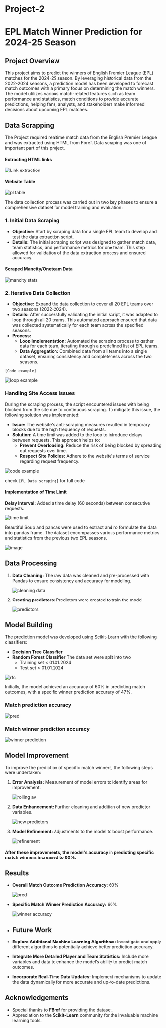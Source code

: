 # Project-2
# EPL Match Winner Prediction for 2024-25 Season

## Project Overview

This project aims to predict the winners of English Premier League (EPL) matches for the 2024-25 season. By leveraging historical data from the 2022-2024 seasons, a prediction model has been developed to forecast match outcomes with a primary focus on determining the match winners. The model utilizes various match-related features such as team performance and statistics, match conditions to provide accurate predictions, helping fans, analysts, and stakeholders make informed decisions about upcoming EPL matches.

## Data Scrapping
The Project required realtime match data from the English Premier League and was extracted using HTML from Fbref. Data scraping was one of  important part of this project.

#### Extracting HTML links


![Link extraction](https://github.com/user-attachments/assets/dc8f4851-ba79-4c7b-9ed2-e7d00595fe64)



#### Website Table 





![pl table](https://github.com/user-attachments/assets/2aff22b4-ae6d-46ea-8dcf-a174c46c2341)

The data collection process was carried out in two key phases to ensure a comprehensive dataset for model training and evaluation:

### 1. Initial Data Scraping

- **Objective:** Start by scraping data for a single EPL team to develop and test the data extraction script.
- **Details:** The initial scraping script was designed to gather match data, team statistics, and performance metrics for one team. This step allowed for validation of the data extraction process and ensured accuracy.


#### Scraped Mancity/Oneteam Data
![mancity stats](https://github.com/user-attachments/assets/19137988-e219-4b13-86d6-9497a23f1de5)


### 2. Iterative Data Collection

- **Objective:** Expand the data collection to cover all 20 EPL teams over two seasons (2022-2024).
- **Details:** After successfully validating the initial script, it was adapted to loop through all 20 teams. This automated approach ensured that data was collected systematically for each team across the specified seasons.
- **Process:**
  - **Loop Implementation:** Automated the scraping process to gather data for each team, iterating through a predefined list of EPL teams.
  - **Data Aggregation:** Combined data from all teams into a single dataset, ensuring consistency and completeness across the two seasons.
 
  
`[Code example]`


![loop example](https://github.com/user-attachments/assets/8fb2977a-4772-47e8-aeac-e13ccb15b92f)

### Handling Site Access Issues
During the scraping process, the script encountered issues with being blocked from the site due to continuous scraping. To mitigate this issue, the following solution was implemented:

- **Issue:** The website's anti-scraping measures resulted in temporary blocks due to the high frequency of requests.
- **Solution:** A time limit was added to the loop to introduce delays between requests. This approach helps to:
  - **Prevent Overloading:** Reduce the risk of being blocked by spreading out requests over time.
  - **Respect Site Policies:** Adhere to the website's terms of service regarding request frequency.

![code example](https://github.com/user-attachments/assets/7b5f85b3-1f5b-4ca9-bb40-0fec1e5f37ec)


check `[PL Data scraping]` for full code

#### Implementation of Time Limit

**Delay Interval:** Added a time delay (60 seconds) between consecutive requests.



  ![time limit](https://github.com/user-attachments/assets/07b2f4d3-f506-4345-9fe9-279efef5493d)


Beautiful Soup and pandas were used to extract and ro formulate the data into pandas frame. The dataset encompasses various performance metrics and statistics from the previous two EPL seasons.

  ![image](https://github.com/user-attachments/assets/4d429e31-b12e-453c-aea6-dda3bb6c69d7)


## Data Processing

1. **Data Cleaning:** The raw data was cleaned and pre-processed with Pandas to ensure consistency and accuracy for modeling.
    
    ![cleaning data](https://github.com/user-attachments/assets/293c131a-d690-43a4-a8c4-0cef20913935)


2. **Creating predictors:** Predictors were created to train the model

    ![predictors](https://github.com/user-attachments/assets/3363bab6-e145-4ea9-8dfc-4ac0d3bf0274)
## Model Building

The prediction model was developed using Scikit-Learn with the following classifiers:
- **Decision Tree Classifier**
- **Random Forest Classifier**
The data set were split into two
    - Training set < 01.01.2024
    - Test set > 01.01.2024

![rfc](https://github.com/user-attachments/assets/be774cdd-9605-4623-a5dd-fe310db91c98)

Initially, the model achieved an accuracy of 60% in predicting match outcomes, with a specific winner prediction accuracy of 47%.
### Match prediction accuracy
![pred](https://github.com/user-attachments/assets/a97fad60-6373-482f-a08d-39aaea7cd4c3)

### Match winner prediction accuracy
![winner prediction](https://github.com/user-attachments/assets/db9ec62e-a6ad-4e39-a10a-954e4a1f34a6)

## Model Improvement

To improve the prediction of specific match winners, the following steps were undertaken:
1. **Error Analysis:** Measurement of model errors to identify areas for improvement.
   
   ![rolling av](https://github.com/user-attachments/assets/a3e31c02-6a54-4a29-bb94-b742e4adc3ed)
 
2. **Data Enhancement:** Further cleaning and addition of new predictor variables.

   ![new predictors](https://github.com/user-attachments/assets/9c1e3ca4-6de3-4c33-9ebf-7ba59788d458)
3. **Model Refinement:** Adjustments to the model to boost performance.

   ![refinement](https://github.com/user-attachments/assets/4ac7c023-e163-489f-8562-ae400ab0a466)

#### After these improvements, the model's accuracy in predicting specific match winners increased to 60%.

## Results

- **Overall Match Outcome Prediction Accuracy:** 60%

  ![pred](https://github.com/user-attachments/assets/83706fa0-fbc6-4909-af2c-d3134aa6bf9d)
- **Specific Match Winner Prediction Accuracy:** 60%

  ![winner accuracy](https://github.com/user-attachments/assets/45a14a22-3150-4cdf-b45f-f2e4643a88ff)
- ## Future Work

- **Explore Additional Machine Learning Algorithms:** Investigate and apply different algorithms to potentially achieve better prediction accuracy.
- **Integrate More Detailed Player and Team Statistics:** Include more variables and data to enhance the model’s ability to predict match outcomes.
- **Incorporate Real-Time Data Updates:** Implement mechanisms to update the data dynamically for more accurate and up-to-date predictions.

## Acknowledgements

- Special thanks to **FBref** for providing the dataset.
- Appreciation to the **Scikit-Learn** community for the invaluable machine learning tools.
